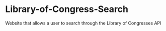 # Library-of-Congress-Search
Website that allows a user to search through the Library of Congresses API
